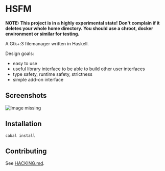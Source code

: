 HSFM
====

__NOTE: This project is in a highly experimental state! Don't complain if it deletes your whole home directory. You should use a chroot, docker environment or similar for testing.__

A Gtk+:3 filemanager written in Haskell.

Design goals:

- easy to use
- useful library interface to be able to build other user interfaces
- type safety, runtime safety, strictness
- simple add-on interface

Screenshots
-----------

![Image missing](https://cloud.githubusercontent.com/assets/1241845/14584163/6dbef950-0439-11e6-8a6e-2352c048775e.png "hsfm-gtk")

Installation
------------

```
cabal install
```


Contributing
------------

See [HACKING.md](hacking/HACKING.md).
